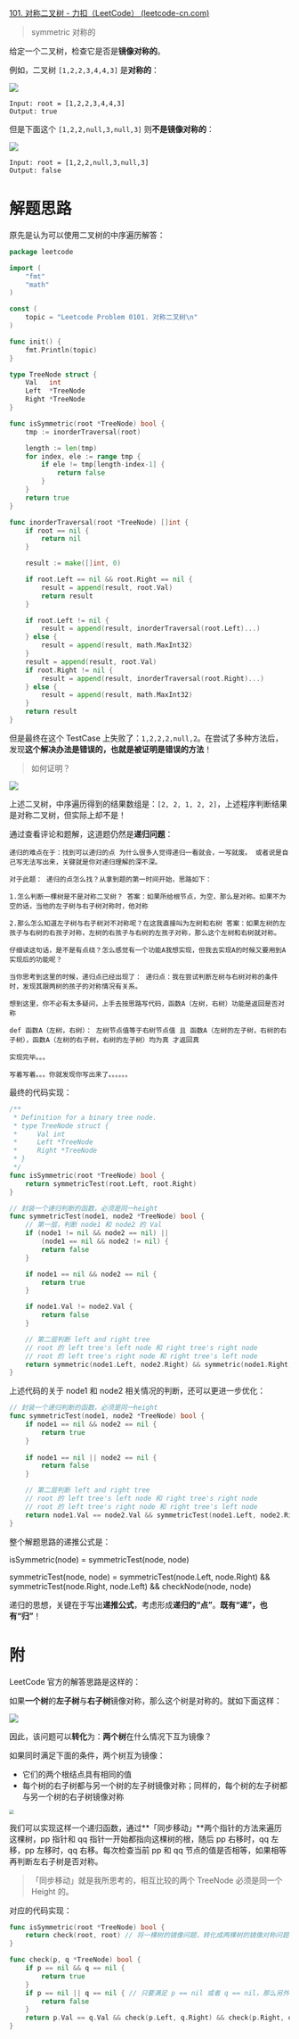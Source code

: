 [101. 对称二叉树 - 力扣（LeetCode） (leetcode-cn.com)](https://leetcode-cn.com/problems/symmetric-tree/)

> symmetric 对称的

给定一个二叉树，检查它是否是**镜像对称的**。

例如，二叉树 `[1,2,2,3,4,4,3]` 是**对称的**：

![](./Snipaste_2021-09-07_17-06-20.png)

~~~
Input: root = [1,2,2,3,4,4,3]
Output: true
~~~

但是下面这个 `[1,2,2,null,3,null,3]` 则**不是镜像对称的**：

![](./Snipaste_2021-09-07_17-07-08.png)

~~~
Input: root = [1,2,2,null,3,null,3]
Output: false
~~~

# 解题思路

原先是认为可以使用二叉树的中序遍历解答：

~~~go
package leetcode

import (
	"fmt"
	"math"
)

const (
	topic = "Leetcode Problem 0101. 对称二叉树\n"
)

func init() {
	fmt.Println(topic)
}

type TreeNode struct {
	Val   int
	Left  *TreeNode
	Right *TreeNode
}

func isSymmetric(root *TreeNode) bool {
	tmp := inorderTraversal(root)

	length := len(tmp)
	for index, ele := range tmp {
		if ele != tmp[length-index-1] {
			return false
		}
	}
	return true
}

func inorderTraversal(root *TreeNode) []int {
	if root == nil {
		return nil
	}

	result := make([]int, 0)

	if root.Left == nil && root.Right == nil {
		result = append(result, root.Val)
		return result
	}

	if root.Left != nil {
		result = append(result, inorderTraversal(root.Left)...)
	} else {
		result = append(result, math.MaxInt32)
	}
	result = append(result, root.Val)
	if root.Right != nil {
		result = append(result, inorderTraversal(root.Right)...)
	} else {
		result = append(result, math.MaxInt32)
	}
	return result
}
~~~

但是最终在这个 TestCase 上失败了：`1,2,2,2,null,2`。在尝试了多种方法后，发现**这个解决办法是错误的，也就是被证明是错误的方法**！

> 如何证明？

![](./Snipaste_2021-09-08_16-58-21.png)

上述二叉树，中序遍历得到的结果数组是：`[2, 2, 1, 2, 2]`，上述程序判断结果是对称二叉树，但实际上却不是！

通过查看评论和题解，这道题仍然是**递归问题**：

~~~
递归的难点在于：找到可以递归的点 为什么很多人觉得递归一看就会，一写就废。 或者说是自己写无法写出来，关键就是你对递归理解的深不深。

对于此题： 递归的点怎么找？从拿到题的第一时间开始，思路如下：

1.怎么判断一棵树是不是对称二叉树？ 答案：如果所给根节点，为空，那么是对称。如果不为空的话，当他的左子树与右子树对称时，他对称

2.那么怎么知道左子树与右子树对不对称呢？在这我直接叫为左树和右树 答案：如果左树的左孩子与右树的右孩子对称，左树的右孩子与右树的左孩子对称，那么这个左树和右树就对称。

仔细读这句话，是不是有点绕？怎么感觉有一个功能A我想实现，但我去实现A的时候又要用到A实现后的功能呢？

当你思考到这里的时候，递归点已经出现了： 递归点：我在尝试判断左树与右树对称的条件时，发现其跟两树的孩子的对称情况有关系。

想到这里，你不必有太多疑问，上手去按思路写代码，函数A（左树，右树）功能是返回是否对称

def 函数A（左树，右树）： 左树节点值等于右树节点值 且 函数A（左树的左子树，右树的右子树），函数A（左树的右子树，右树的左子树）均为真 才返回真

实现完毕。。。

写着写着。。。你就发现你写出来了。。。。。。
~~~

最终的代码实现：

~~~go
/**
 * Definition for a binary tree node.
 * type TreeNode struct {
 *     Val int
 *     Left *TreeNode
 *     Right *TreeNode
 * }
 */
func isSymmetric(root *TreeNode) bool {
	return symmetricTest(root.Left, root.Right)
}

// 封装一个递归判断的函数，必须是同一height
func symmetricTest(node1, node2 *TreeNode) bool {
    // 第一层，判断 node1 和 node2 的 Val
	if (node1 != nil && node2 == nil) ||
		(node1 == nil && node2 != nil) {
		return false
	}

	if node1 == nil && node2 == nil {
		return true
	}

	if node1.Val != node2.Val {
		return false
	}

    // 第二层判断 left and right tree
	// root 的 left tree's left node 和 right tree's right node
	// root 的 left tree's right node 和 right tree's left node
	return symmetric(node1.Left, node2.Right) && symmetric(node1.Right, node2.Left)
}
~~~

上述代码的关于 node1 和 node2 相关情况的判断，还可以更进一步优化：

~~~go
// 封装一个递归判断的函数，必须是同一height
func symmetricTest(node1, node2 *TreeNode) bool {
    if node1 == nil && node2 == nil {
        return true
    }
    
    if node1 == nil || node2 == nil {
        return false
    }

    // 第二层判断 left and right tree
	// root 的 left tree's left node 和 right tree's right node
	// root 的 left tree's right node 和 right tree's left node
	return node1.Val == node2.Val && symmetricTest(node1.Left, node2.Right) && symmetricTest(node1.Right, node2.Left)
}
~~~

整个解题思路的递推公式是：

isSymmetric(node) = symmetricTest(node, node)

symmetricTest(node, node) = symmetricTest(node.Left, node.Right) && symmetricTest(node.Right, node.Left) && checkNode(node, node)

递归的思想，关键在于写出**递推公式**，考虑形成**递归的“点”**。**既有“递”，也有“归”**！

# 附

LeetCode 官方的解答思路是这样的：

如果**一个树**的**左子树**与**右子树**镜像对称，那么这个树是对称的。就如下面这样：

![](./Snipaste_2021-09-07_17-06-20.png)

因此，该问题可以**转化**为：**两个树**在什么情况下互为镜像？

如果同时满足下面的条件，两个树互为镜像：

- 它们的两个根结点具有相同的值
- 每个树的右子树都与另一个树的左子树镜像对称；同样的，每个树的左子树都与另一个树的右子树镜像对称

<img src="./Snipaste_2021-09-08_18-07-53.png" style="zoom:50%;" />



我们可以实现这样一个递归函数，通过**「同步移动」**两个指针的方法来遍历这棵树，pp 指针和 qq 指针一开始都指向这棵树的根，随后 pp 右移时，qq 左移，pp 左移时，qq 右移。每次检查当前 pp 和 qq 节点的值是否相等，如果相等再判断左右子树是否对称。

> 「同步移动」就是我所思考的，相互比较的两个 TreeNode 必须是同一个 Height 的。

对应的代码实现：

~~~go
func isSymmetric(root *TreeNode) bool {
    return check(root, root) // 将一棵树的镜像问题，转化成两棵树的镜像对称问题
}

func check(p, q *TreeNode) bool {
    if p == nil && q == nil {
        return true
    }
    if p == nil || q == nil { // 只要满足 p == nil 或者 q == nil，那么另外一个一定是 nil
        return false
    }
    return p.Val == q.Val && check(p.Left, q.Right) && check(p.Right, q.Left) 
}
~~~

